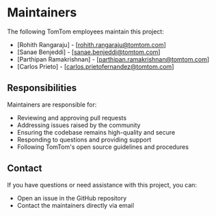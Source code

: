 # Maintainers

The following TomTom employees maintain this project:

* [Rohith Rangaraju] - [rohith.rangaraju@tomtom.com]
* [Sanae Benjeddi] - [sanae.benjeddi@tomtom.com]
* [Parthipan Ramakrishnan] - [parthipan.ramakrishnan@tomtom.com]
* [Carlos Prieto] - [carlos.prietofernandez@tomtom.com]

## Responsibilities

Maintainers are responsible for:

* Reviewing and approving pull requests
* Addressing issues raised by the community
* Ensuring the codebase remains high-quality and secure
* Responding to questions and providing support
* Following TomTom's open source guidelines and procedures

## Contact

If you have questions or need assistance with this project, you can:

* Open an issue in the GitHub repository
* Contact the maintainers directly via email
